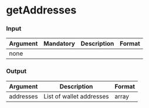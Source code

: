 # getAddresses

### Input

| Argument | Mandatory | Description | Format |
| -------- | --------- | ----------- | ------ |
| none     |           |             |        |

### Output

| Argument  | Description              | Format |
| --------- | ------------------------ | ------ |
| addresses | List of wallet addresses | array  |
